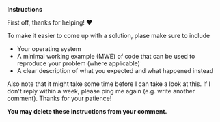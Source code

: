 <summary><strong>Instructions</strong></summary>

First off, thanks for helping! :heart:

To make it easier to come up with a solution, plase make sure to include

* Your operating system
* A minimal working example (MWE) of code that can be used to reproduce your problem (where applicable)
* A clear description of what you expected and what happened instead

Also note that it might take some time before I can take a look at this.
If I don't reply within a week, please ping me again (e.g. write another comment).
Thanks for your patience!

<strong>You may delete these instructions from your comment.</strong>
